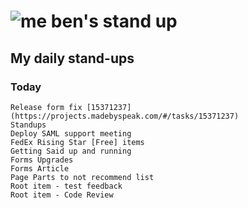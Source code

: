 # ![me](https://avatars2.githubusercontent.com/u/5232044?s=50&v=4) ben's stand up

## My daily stand-ups

### Today

    Release form fix [15371237](https://projects.madebyspeak.com/#/tasks/15371237)
    Standups
    Deploy SAML support meeting
    FedEx Rising Star [Free] items
    Getting Said up and running
    Forms Upgrades
    Forms Article
    Page Parts to not recommend list 
    Root item - test feedback
    Root item - Code Review
    
